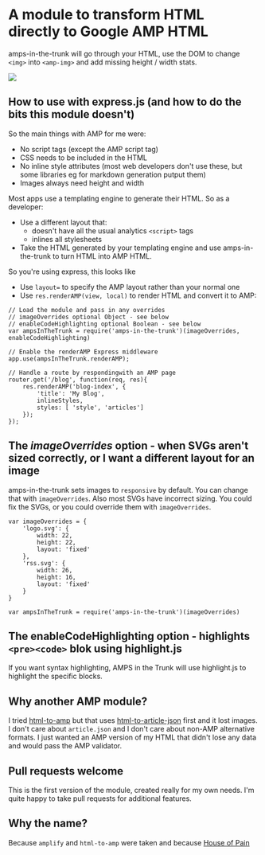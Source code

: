# A module to transform HTML directly to Google AMP HTML

amps-in-the-trunk will go through your HTML, use the DOM to change `<img>` into `<amp-img>` and add missing height / width stats.

<img src="https://circleci.com/gh/mikemaccana/amps-in-the-trunk.svg?&style=shield&circle-token=8edd090fbaec0dd6d5d9345145f7c890b4bf56f0"/>

## How to use with express.js (and how to do the bits this module doesn't)

So the main things with AMP for me were:

 - No script tags (except the AMP script tag)
 - CSS needs to be included in the HTML
 - No inline style attributes (most web developers don't use these, but some libraries eg for markdown generation putput them)
 - Images always need height and width

Most apps use a templating engine to generate their HTML. So as a developer:

 - Use a different layout that:
	 - doesn't have all the usual analytics `<script>` tags
	 - inlines all stylesheets
 - Take the HTML generated by your templating engine and use amps-in-the-trunk to turn HTML into AMP HTML.

So you're using express, this looks like

 - Use `layout=` to specify the AMP layout rather than your normal one
 - Use `res.renderAMP(view, local)` to render HTML and convert it to AMP:

<!-- http://meta.stackexchange.com/questions/34292/code-blocks-after-a-list-but-not-within-a-list-in-markdown-is-it-possible -->

	// Load the module and pass in any overrides
	// imageOverrides optional Object - see below
	// enableCodeHighlighting optional Boolean - see below
	var ampsInTheTrunk = require('amps-in-the-trunk')(imageOverrides, enableCodeHighlighting)

	// Enable the renderAMP Express middleware
	app.use(ampsInTheTrunk.renderAMP);

	// Handle a route by respondingwith an AMP page
	router.get('/blog', function(req, res){
		res.renderAMP('blog-index', {
			'title': 'My Blog',
			inlineStyles,
			styles: [ 'style', 'articles']
		});
	});

## The *imageOverrides* option - when SVGs aren't sized correctly, or I want a different layout for an image

amps-in-the-trunk sets images to `responsive` by default. You can change that with `imageOverrides`. Also most SVGs have incorrect sizing. You could fix the SVGs, or you could override them with `imageOverrides`.

	var imageOverrides = {
		'logo.svg': {
			width: 22,
			height: 22,
			layout: 'fixed'
		},
		'rss.svg': {
			width: 26,
			height: 16,
			layout: 'fixed'
		}
	}

	var ampsInTheTrunk = require('amps-in-the-trunk')(imageOverrides)

## The enableCodeHighlighting option - highlights `<pre><code>` blok using highlight.js

If you want syntax highlighting, AMPS in the Trunk will use highlight.js to highlight the specific blocks.

## Why another AMP module?

I tried [html-to-amp](https://www.npmjs.com/package/html-to-amp) but that uses [html-to-article-json](https://www.npmjs.com/package/html-to-amp) first and it lost images. I don't care about `article.json` and I don't care about non-AMP alternative formats. I just wanted an AMP version of my HTML that didn't lose any data and would pass the AMP validator.

## Pull requests welcome

This is the first version of the module, created really for my own needs. I'm quite happy to take pull requests for additional features.

## Why the name?

Because `amplify` and `html-to-amp` were taken and because [House of Pain](https://www.youtube.com/watch?v=KZaz7OqyTHQ)
